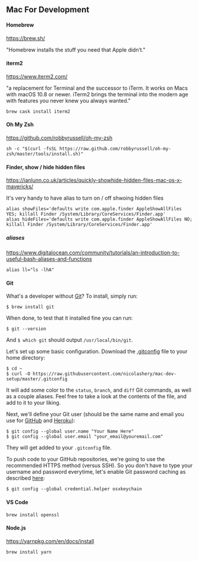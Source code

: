 ## Mac For Development

#### Homebrew
https://brew.sh/

"Homebrew installs the stuff you need that Apple didn’t."

#### iterm2
https://www.iterm2.com/

"a replacement for Terminal and the successor to iTerm. It works on Macs with macOS 10.8 or newer. iTerm2 brings the terminal into the modern age with features you never knew you always wanted."

```
brew cask install iterm2
```

#### Oh My Zsh
https://github.com/robbyrussell/oh-my-zsh

```
sh -c "$(curl -fsSL https://raw.github.com/robbyrussell/oh-my-zsh/master/tools/install.sh)"
```

#### Finder, show / hide hidden files
https://ianlunn.co.uk/articles/quickly-showhide-hidden-files-mac-os-x-mavericks/

It's very handy to have alias to turn on / off shwoing hidden files

```
alias showFiles='defaults write com.apple.finder AppleShowAllFiles YES; killall Finder /System/Library/CoreServices/Finder.app'
alias hideFiles='defaults write com.apple.finder AppleShowAllFiles NO; killall Finder /System/Library/CoreServices/Finder.app'
```

##### aliases
https://www.digitalocean.com/community/tutorials/an-introduction-to-useful-bash-aliases-and-functions

```
alias ll="ls -lhA"
```


#### Git

What's a developer without [Git](http://git-scm.com/)? To install, simply run:

    $ brew install git
    
When done, to test that it installed fine you can run:

    $ git --version
    
And `$ which git` should output `/usr/local/bin/git`.

Let's set up some basic configuration. Download the [.gitconfig](https://raw.githubusercontent.com/nicolashery/mac-dev-setup/master/.gitconfig) file to your home directory:

    $ cd ~
    $ curl -O https://raw.githubusercontent.com/nicolashery/mac-dev-setup/master/.gitconfig

It will add some color to the `status`, `branch`, and `diff` Git commands, as well as a couple aliases. Feel free to take a look at the contents of the file, and add to it to your liking.

Next, we'll define your Git user (should be the same name and email you use for [GitHub](https://github.com/) and [Heroku](http://www.heroku.com/)):

    $ git config --global user.name "Your Name Here"
    $ git config --global user.email "your_email@youremail.com"

They will get added to your `.gitconfig` file.

To push code to your GitHub repositories, we're going to use the recommended HTTPS method (versus SSH). So you don't have to type your username and password everytime, let's enable Git password caching as described [here](https://help.github.com/articles/set-up-git):

    $ git config --global credential.helper osxkeychain

#### VS Code

```
brew install openssl
```

#### Node.js
https://yarnpkg.com/en/docs/install
```
brew install yarn
```
